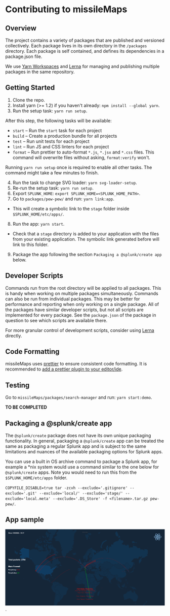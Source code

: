 # Contributing to missileMaps

## Overview

The project contains a variety of packages that are published and versioned collectively. Each package lives in its own
directory in the `/packages` directory. Each package is self contained, and defines its dependencies in a package.json file.

We use [Yarn Workspaces](https://yarnpkg.com/lang/en/docs/workspaces/) and [Lerna](https://github.com/lerna/lerna) for
managing and publishing multiple packages in the same repository.

## Getting Started

1. Clone the repo.
2. Install yarn (>= 1.2) if you haven't already: `npm install --global yarn`.
3. Run the setup task: `yarn run setup`.

After this step, the following tasks will be available:

-   `start` – Run the `start` task for each project
-   `build` – Create a production bundle for all projects
-   `test` – Run unit tests for each project
-   `lint` – Run JS and CSS linters for each project
-   `format` – Run prettier to auto-format `*.js`, `*.jsx` and `*.css` files. This command will overwrite files without
    asking, `format:verify` won't.

Running `yarn run setup` once is required to enable all other tasks. The command might take a few minutes to finish.

4. Run the task to change SVG loader: `yarn svg-loader-setup`.
5. Re-run the setup task: `yarn run setup`.
6. Export `SPLUNK_HOME`: `export SPLUNK_HOME=<SPLUNK_HOME_PATH>`.
7. Go to `packages/pew-pew/` and run: `yarn link:app`.

-   This will create a symbolic link to the `stage` folder inside `$SPLUNK_HOME/etc/apps/`.

8. Run the app: `yarn start`.

-   Check that a `stage` directory is added to your application with the files from your existing application. The symbolic link generated before will link to this folder.

9. Package the app following the section `Packaging a @splunk/create app` below.

## Developer Scripts

Commands run from the root directory will be applied to all packages. This is handy when working on multiple packages
simultaneously. Commands can also be run from individual packages. This may be better for performance and reporting when
only working on a single package. All of the packages have similar developer scripts, but not all scripts are implemented
for every package. See the `package.json` of the package in question to see which scripts are available there.

For more granular control of development scripts, consider using [Lerna](https://github.com/lerna/lerna) directly.

## Code Formatting

missileMaps uses [prettier](https://github.com/prettier/prettier) to ensure consistent code formatting. It is recommended
to [add a prettier plugin to your editor/ide](https://github.com/prettier/prettier#editor-integration).

## Testing

Go to `missileMaps/packages/search-manager` and run: `yarn start:demo`.

**TO BE COMPLETED**

## Packaging a @splunk/create app

The `@splunk/create` package does not have its own unique packaging functionality. In general, packaging a `@splunk/create` app can be treated the same as packaging a regular Splunk app and is subject to the same limitations and nuances of the available packaging options for Splunk apps.

You can use a built in OS archive command to package a Splunk app, for example a \*nix system would use a command similar to the one below for `@splunk/create` apps. Note you would need to run this from the `$SPLUNK_HOME/etc/apps` folder.

`COPYFILE_DISABLE=true tar -zcvh --exclude='.gitignore' --exclude='.git' --exclude='local/' --exclude='stage/' --exclude='local.meta' --exclude='.DS_Store' -f <filename>.tar.gz pew-pew/`.

## App sample

![alt text](https://github.com/baltornat/missileMaps/blob/main/docs/images/attack_map_sample.png).

